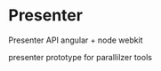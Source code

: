 Presenter
=========

Presenter API angular + node webkit
 
 presenter prototype for parallilzer tools
